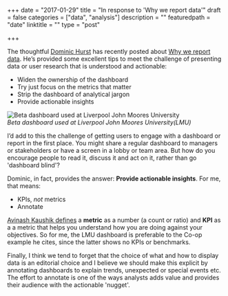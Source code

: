 +++
date = "2017-01-29"
title = "In response to 'Why we report data'﻿"
draft = false
categories = ["data", "analysis"]
description = ""
featuredpath = "date"
linktitle = ""
type = "post"

+++

The thoughtful [Dominic Hurst](https://dominichurst.com/about/) has recently posted about [Why we report data](https://dominichurst.com/2017/01/04/why-we-report-data/). He’s provided some excellent tips to meet the challenge of presenting data or user research that is understood and actionable:

 * Widen the ownership of the dashboard
 * Try just focus on the metrics that matter
 * Strip the dashboard of analytical jargon
 * Provide actionable insights

![Beta dashboard used at Liverpool John Moores University](https://res.cloudinary.com/df1mif8sk/image/upload/v1483892290/hugo/lmudashboard_qppcsf.jpg)<br>
_Beta dashboard used at Liverpool John Moores University(LMU)_

I’d add to this the challenge of getting users to engage with a dashboard or report in the first place. You might share a regular dashboard to managers or stakeholders or have a screen in a lobby or team area. But how do you encourage people to read it, discuss it and act on it, rather than go 'dashboard blind'?

Dominic, in fact, provides the answer: **Provide actionable insights**. For me, that means:
 * KPIs, _not_ metrics
 * Annotate

[Avinash Kaushik defines](https://www.kaushik.net/avinash/web-analytics-101-definitions-goals-metrics-kpis-dimensions-targets/) a **metric** as a number (a count or ratio) and  **KPI** as a  a metric that helps you understand how you are doing against your objectives. So for me, the LMU dashboard is preferable to the Co-op example he cites, since the latter shows no KPIs or benchmarks.

Finally, I think we tend to forget that the choice of what and how to display data is an editorial choice and I believe we should make this explicit by annotating dashboards to explain trends, unexpected or special events etc. The effort to annotate is one of the ways analysts adds value and provides their audience with the actionable 'nugget'.
